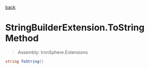 ﻿

[back](/IronSphere.Extensions/types/StringBuilderExtension)

# StringBuilderExtension.ToString Method

> Assembly: IronSphere.Extensions

```csharp
string ToString()
```



 